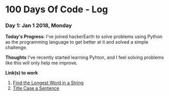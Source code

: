 # 100 Days Of Code - Log

### Day 1: Jan 1 2018, Monday

**Today's Progress**: I've joined hackerEarth to solve problems using Python as the programming language to get better at it and solved a simple challenge.

**Thoughts** I've recently started learning Pyhton, and I feel solving problems like this will only help me improve.

**Link(s) to work**
1. [Find the Longest Word in a String](https://www.freecodecamp.com/challenges/find-the-longest-word-in-a-string)
2. [Title Case a Sentence](https://www.freecodecamp.com/challenges/title-case-a-sentence)
